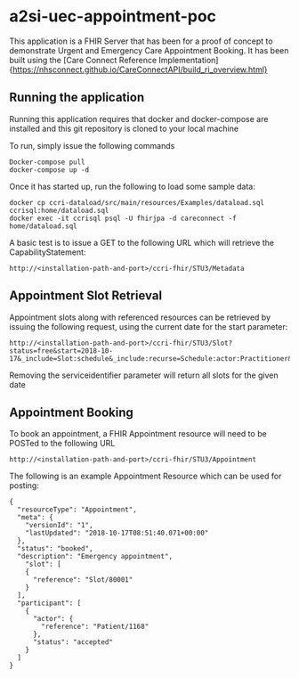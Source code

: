# a2si-uec-appointment-poc
This application is a FHIR Server that has been for a proof of concept to demonstrate Urgent and Emergency Care Appointment Booking. It has been built using the [Care Connect Reference Implementation]{https://nhsconnect.github.io/CareConnectAPI/build_ri_overview.html}


## Running the application
Running this application requires that docker and docker-compose are installed and this git repository is cloned to your local machine


To run, simply issue the following commands

```
Docker-compose pull
docker-compose up -d
```

Once it has started up, run the following to load some sample data:

```
docker cp ccri-dataload/src/main/resources/Examples/dataload.sql ccrisql:home/dataload.sql
docker exec -it ccrisql psql -U fhirjpa -d careconnect -f home/dataload.sql
```

A basic test is to issue a GET to the following URL which will retrieve the CapabilityStatement:
```
http://<installation-path-and-port>/ccri-fhir/STU3/Metadata
```

## Appointment Slot Retrieval
Appointment slots along with referenced resources can be retrieved by issuing the following request, using the current date for the start parameter:
```
http://<installation-path-and-port>/ccri-fhir/STU3/Slot?status=free&start=2018-10-17&_include=Slot:schedule&_include:recurse=Schedule:actor:Practitioner&_include:recurse=Schedule:actor:PractitionerRole&_include:recurse=Schedule:actor:Location&_include:recurse=Schedule:actor:HealthcareService&serviceidentifier=123456789011
```

Removing the serviceidentifier parameter will return all slots for the given date

## Appointment Booking
To book an appointment, a FHIR Appointment resource will need to be POSTed to the following URL
```
http://<installation-path-and-port>/ccri-fhir/STU3/Appointment
```

The following is an example Appointment Resource which can be used for posting:

```
{
  "resourceType": "Appointment",
  "meta": {
    "versionId": "1",
    "lastUpdated": "2018-10-17T08:51:40.071+00:00"
  },
  "status": "booked",
  "description": "Emergency appointment",
	"slot": [
    {
      "reference": "Slot/80001"
    }
  ],
  "participant": [
    {
      "actor": {
        "reference": "Patient/1168"
      },
      "status": "accepted"
    }
  ]
}
```

